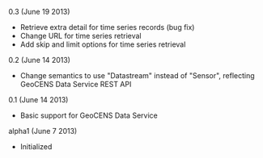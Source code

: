 0.3 (June 19 2013)

* Retrieve extra detail for time series records (bug fix)
* Change URL for time series retrieval
* Add skip and limit options for time series retrieval

0.2 (June 14 2013)

* Change semantics to use "Datastream" instead of "Sensor", reflecting GeoCENS Data Service REST API

0.1 (June 14 2013)

* Basic support for GeoCENS Data Service

alpha1 (June 7 2013)

* Initialized
